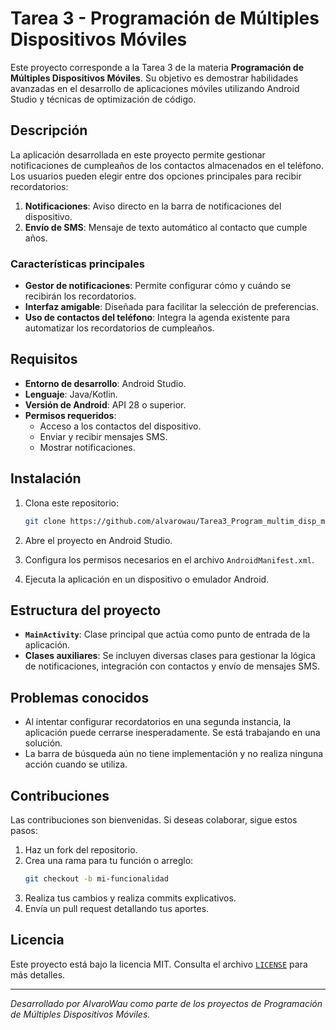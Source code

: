 # Tarea 3 - Programación de Múltiples Dispositivos Móviles

Este proyecto corresponde a la Tarea 3 de la materia **Programación de Múltiples Dispositivos Móviles**. Su objetivo es demostrar habilidades avanzadas en el desarrollo de aplicaciones móviles utilizando Android Studio y técnicas de optimización de código.

## Descripción

La aplicación desarrollada en este proyecto permite gestionar notificaciones de cumpleaños de los contactos almacenados en el teléfono. Los usuarios pueden elegir entre dos opciones principales para recibir recordatorios:

1. **Notificaciones**: Aviso directo en la barra de notificaciones del dispositivo.
2. **Envío de SMS**: Mensaje de texto automático al contacto que cumple años.

### Características principales

- **Gestor de notificaciones**: Permite configurar cómo y cuándo se recibirán los recordatorios.
- **Interfaz amigable**: Diseñada para facilitar la selección de preferencias.
- **Uso de contactos del teléfono**: Integra la agenda existente para automatizar los recordatorios de cumpleaños.

## Requisitos

- **Entorno de desarrollo**: Android Studio.
- **Lenguaje**: Java/Kotlin.
- **Versión de Android**: API 28 o superior.
- **Permisos requeridos**:
    - Acceso a los contactos del dispositivo.
    - Enviar y recibir mensajes SMS.
    - Mostrar notificaciones.

## Instalación

1. Clona este repositorio:
   ```bash
   git clone https://github.com/alvarowau/Tarea3_Program_multim_disp_mov.git
   ```

2. Abre el proyecto en Android Studio.

3. Configura los permisos necesarios en el archivo `AndroidManifest.xml`.

4. Ejecuta la aplicación en un dispositivo o emulador Android.

## Estructura del proyecto

- **`MainActivity`**: Clase principal que actúa como punto de entrada de la aplicación.
- **Clases auxiliares**: Se incluyen diversas clases para gestionar la lógica de notificaciones, integración con contactos y envío de mensajes SMS.

## Problemas conocidos

- Al intentar configurar recordatorios en una segunda instancia, la aplicación puede cerrarse inesperadamente. Se está trabajando en una solución.
- La barra de búsqueda aún no tiene implementación y no realiza ninguna acción cuando se utiliza.

## Contribuciones

Las contribuciones son bienvenidas. Si deseas colaborar, sigue estos pasos:

1. Haz un fork del repositorio.
2. Crea una rama para tu función o arreglo:
   ```bash
   git checkout -b mi-funcionalidad
   ```
3. Realiza tus cambios y realiza commits explicativos.
4. Envía un pull request detallando tus aportes.

## Licencia

Este proyecto está bajo la licencia MIT. Consulta el archivo [`LICENSE`](LICENSE) para más detalles.

---

_Desarrollado por AlvaroWau como parte de los proyectos de Programación de Múltiples Dispositivos Móviles._
